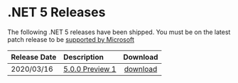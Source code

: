 # .NET 5 Releases

The following .NET 5 releases have been shipped. You must be on the latest patch release to be [supported by Microsoft](../../microsoft-support.md)

| Release Date | Description | Download |
| :-- | :-- | :--: |
| 2020/03/16 | [5.0.0 Preview 1](./preview/5.0.0-preview1.md) | [download](https://dotnet.microsoft.com/download/dotnet-core/5.0) |
